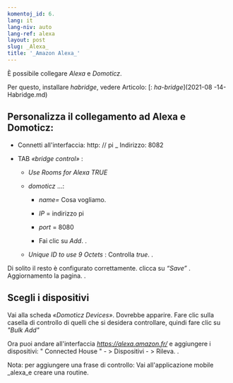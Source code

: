 ```yaml
---
komentoj_id: 6.
lang: it
lang-niv: auto
lang-ref: alexa
layout: post
slug: _Alexa_
title: '_Amazon Alexa_'
---
```


È possibile collegare _Alexa_ e _Domoticz_.

Per questo, installare _habridge_, vedere Articolo:
[: _ha-bridge_](2021-08 -14-Habridge.md)


## Personalizza il collegamento ad Alexa e Domoticz:
- Connetti all'interfaccia: http: // pi _ Indirizzo: 8082 


- TAB   _«bridge control»_ :  


  - _Use Rooms for Alexa_    _TRUE_  


  - _domoticz_  ...: 


    - _name=_ Cosa vogliamo.


    - _IP_   = indirizzo pi  


    - _port_ = 8080


    - Fai clic su  _Add_. .


  - _Unique ID to use 9 Octets_ : Controlla   _true_. . 


    
Di solito il resto è configurato correttamente. 
 clicca su  _“Save”_ . Aggiornamento la pagina. .

## Scegli i dispositivi
Vai alla scheda  _«Domoticz Devices»_. Dovrebbe apparire. Fare clic sulla casella di controllo di quelli che si desidera controllare, quindi fare clic su  _"Bulk Add"_ 

Ora puoi andare all'interfaccia  _https://alexa.amazon.fr/_  e aggiungere i dispositivi: 
 " Connected House " - >  Dispositivi - >  Rileva. .

Nota: per aggiungere una frase di controllo:
Vai all'applicazione mobile _alexa_e creare una routine.



